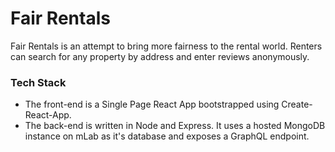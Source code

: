 # Fair Rentals

Fair Rentals is an attempt to bring more fairness to the rental world. Renters can search for any property by address and enter reviews anonymously.


### Tech Stack
* The front-end is a Single Page React App bootstrapped using Create-React-App.
* The back-end is written in Node and Express. It uses a hosted MongoDB instance on mLab as it's database and exposes a GraphQL endpoint.
